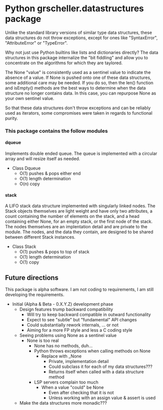 # Python grscheller.datastructures package

Unlike the standard library versions of similar type data structures,
these data structures do not throw exceptions, except for ones like
"SyntaxError", "AttributeError" or "TypeError".

Why not just use Python builtins like lists and dictionaries directly?
The data structures in this package internalize the "bit fiddling" and
allow you to concentrate on the algorithms for which they are taylored.

The None "value" is consistently used as a sentinel value to indicate
the absence of a value. If None is pushed onto one of these data
structures, some additional care may be needed. If you do so, then the
len() function and isEmpty() methods are the best ways to determine when
the data structure no longer contains data. In this case, you can
repurpose None as your own sentinel value.

So that these data structures don't throw exceptions and can be reliably
used as iterators, some compromises were taken in regards to functional
purity.

### This package contains the follow modules

#### dqueue
Implements double ended queue. The queue is implemented with a circular
array and will resize itself as needed.

* Class Dqueue
  * O(1) pushes & pops either end
  * O(1) length determination
  * O(n) copy

#### stack
A LIFO stack data structure implemented with singularly linked
nodes. The Stack objects themselves are light weight and have only two
attributes, a count containing the number of elements on the stack, and
a head containing either None, for an empty stack, or the first node of
the stack. The nodes themselves are an implentation detail and are
private to the module. The nodes, and the data they contain, are
designed to be shared between different Stack instances.
          
* Class Stack
  * O(1) pushes & pops to top of stack
  * O(1) length determination
  * O(1) copy

## Future directions

This package is alpha software. I am not coding to requirements, I am
still developing the requirements.

* Initial (Alpha & Beta - 0.X.Y.Z) development phase
  * Design features trump backward compatibility
    * Will try to keep backward compatible in outward functionality
    * Expect to see "subtle" but "fundamental" API changes
    * Could substantially rework internals, ... or not
    * Aiming for a more FP style and less a C coding style
  * Seeing problems using None as a sentinel value
    * None is too real
      * None has no methods, duh...
      * Python throws exceptions when calling methods on None
        * Replace with _None
          * Private, implementation detail
          * Could subclass it for each of my data structures???
          * Returns itself when called with a data structure method
      * LSP servers complain too much
        * When a value "could" be None
          * Even after checking that it is not
          * Unless working with an assign value & assert is used
  * Make the data structures more monadic???
